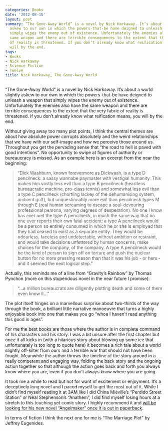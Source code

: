 ```yaml
---
categories: Books
date: '2012-08-15'
layout: post
summary: “The Gone-Away World” is a novel by Nick Harkaway. It’s about a world slightly
  askew to our own in which the powers-that-be have deigned to unleash a weapon that
  simply wipes the enemy out of existence. Unfortunately the enemies also have the
  same weapon and there are terrible consequences to the extent that the very fabric
  of reality is threatened. If you don’t already know what reification means, you
  will by the end.
tags:
- Books
- Nick Harkaway
- Science Fiction
- Twelve
title: Nick Harkaway, The Gone-Away World
---
```


“The Gone-Away World” is a novel by Nick Harkaway. It’s about a world slightly askew to our own in which the powers-that-be have deigned to unleash a weapon that simply wipes the enemy out of existence. Unfortunately the enemies also have the same weapon and there are terrible consequences to the extent that the very fabric of reality is threatened. If you don’t already know what reification means, you will by the end.

Without giving away too many plot points, I think the central themes are about how absolute power corrupts absolutely and the weird relationships that we have with our self-image and how we perceive those around us. Throughout you get the pervading sense that “the road to hell is paved with good intentions”. No opportunity to swipe at figures of authority or bureaucracy is missed. As an example here is an excerpt from the near the beginning:

> “Dick Washburn, known forevermore as Dickwash, is a type D pencilneck: a sassy wannabe paymaster with vestigial humanity. This makes him vastly less evil than a type B pencilneck (heartless bureaucratic machine, pro-class tennis) and somewhat less evil than a type C pencilneck (chortling lackey of the dehumanising system, ambient golf), but unquestionably more evil than pencilneck types M through E (real human screaming to escape a soul-devouring professional persona, varying degrees of desperation). No one I know has ever met the type A pencilneck, in much the same way that no one ever reports their own fatal accident; a type A pencilneck would be a person so entirely consumed in which he or she is employed that they had ceased to exist as a separate entity. They would be odourless, faceless and undetectable, without ambition or restraint, and would take decisions unfettered by human concerns, make choices for the company, of the company. A type A pencilneck would be the kind of person to sign off on torture and push the nuclear button for no more pressing reason than that it was his job - or hers - and it seemed the next logical step.”

Actually, this reminds me of a line from “Gravity’s Rainbow” by Thomas Pynchon (more on this stupendous novel in the near future I promise):

> “…a million bureaucrats are diligently plotting death and some of them even know it…”

The plot itself hinges on a marvellous surprise about two-thirds of the way through the book, a brilliant little narrative manoeuvre that turns a highly enjoyable book into one that makes you go “whoa I haven’t read anything this good in ages”.

For me the best books are those where the author is in complete command of his characters and his story. I was a bit unsure after the first chapter but once it all kicks in (with a hilarious story about blowing up some ice that unfortunately is too long to quote here) it becomes a rich tale about a world slightly off-kilter from ours and a terrible war that should not have been fought. Meanwhile the author throws the timeline of the story around in a really competent and engaging way, folding the back story and the ongoing action together so that although the action goes back and forth you always know where you are, even if you don’t always know where you are going.

It took me a while to read but not for want of excitement or enjoyment. It’s a deceptively long novel and I paced myself to get the most out of it. While I didn’t find myself reading it at 3AM like I did China Miéville’s “Perdido Street Station” or Neal Stephenson’s “Anathem”, I did find myself losing hours at a stretch to this touching yet comic story. I highly recommend it and [will be looking for his new novel “Angelmaker” once it is out in paperback](http://www.amazon.co.uk/Angelmaker-Vintage-Contemporaries-Nick-Harkaway/dp/0307743624/ref=tmm_pap_title_0).

In terms of fiction I think the next one for me is “The Marriage Plot” by Jeffrey Eugenides.
